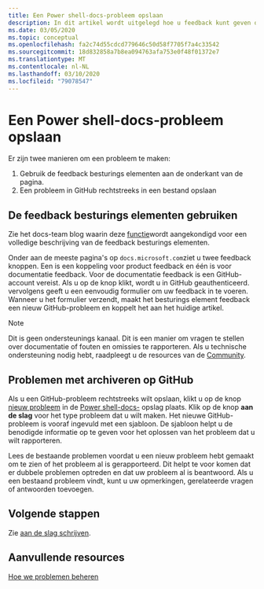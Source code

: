```yaml
---
title: Een Power shell-docs-probleem opslaan
description: In dit artikel wordt uitgelegd hoe u feedback kunt geven over de Power shell-documentatie.
ms.date: 03/05/2020
ms.topic: conceptual
ms.openlocfilehash: fa2c74d55cdcd779646c50d58f7705f7a4c33542
ms.sourcegitcommit: 18d832858a7b8ea094763afa753e0f48f01372e7
ms.translationtype: MT
ms.contentlocale: nl-NL
ms.lasthandoff: 03/10/2020
ms.locfileid: "79078547"
---
```

# <a name="how-to-file-a-powershell-docs-issue"></a>Een Power shell-docs-probleem opslaan

Er zijn twee manieren om een probleem te maken:

1. Gebruik de feedback besturings elementen aan de onderkant van de pagina.
1. Een probleem in GitHub rechtstreeks in een bestand opslaan

## <a name="using-the-feedback-controls"></a>De feedback besturings elementen gebruiken

Zie het docs-team blog waarin deze [functie][feedback]wordt aangekondigd voor een volledige beschrijving van de feedback besturings elementen.

Onder aan de meeste pagina's op `docs.microsoft.com`ziet u twee feedback knoppen. Een is een koppeling voor product feedback en één is voor documentatie feedback. Voor de documentatie feedback is een GitHub-account vereist. Als u op de knop klikt, wordt u in GitHub geauthenticeerd. vervolgens geeft u een eenvoudig formulier om uw feedback in te voeren. Wanneer u het formulier verzendt, maakt het besturings element feedback een nieuw GitHub-probleem en koppelt het aan het huidige artikel.

> [!NOTE]
> Dit is geen ondersteunings kanaal. Dit is een manier om vragen te stellen over documentatie of fouten en omissies te rapporteren. Als u technische ondersteuning nodig hebt, raadpleegt u de resources van de [Community](../community-support.md).

## <a name="filing-issues-on-github"></a>Problemen met archiveren op GitHub

Als u een GitHub-probleem rechtstreeks wilt opslaan, klikt u op de knop [nieuw probleem][new-issue] in de [Power shell-docs-][docs-issues] opslag plaats. Klik op de knop **aan de slag** voor het type probleem dat u wilt maken. Het nieuwe GitHub-probleem is vooraf ingevuld met een sjabloon. De sjabloon helpt u de benodigde informatie op te geven voor het oplossen van het probleem dat u wilt rapporteren.

Lees de bestaande problemen voordat u een nieuw probleem hebt gemaakt om te zien of het probleem al is gerapporteerd. Dit helpt te voor komen dat er dubbele problemen optreden en dat uw probleem al is beantwoord. Als u een bestaand probleem vindt, kunt u uw opmerkingen, gerelateerde vragen of antwoorden toevoegen.

## <a name="next-steps"></a>Volgende stappen

Zie [aan de slag schrijven](get-started-writing.md).

## <a name="additional-resources"></a>Aanvullende resources

[Hoe we problemen beheren](managing-issues.md)

<!-- reference links -->
[feedback]: /teamblog/a-new-feedback-system-is-coming-to-docs
[new-issue]: https://github.com/MicrosoftDocs/PowerShell-Docs/issues/new/choose
[docs-issues]: https://github.com/MicrosoftDocs/PowerShell-Docs/issues
